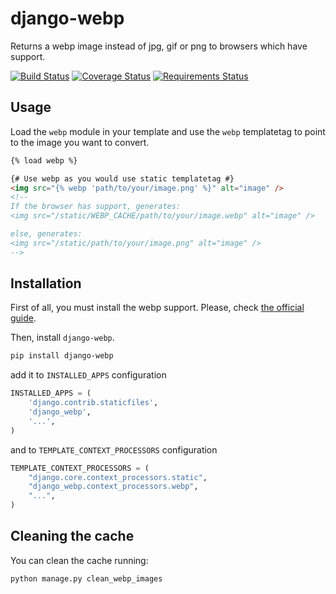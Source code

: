 django-webp
===========

Returns a webp image instead of jpg, gif or png to browsers which have support.

[![Build Status](https://travis-ci.org/andrefarzat/django-webp.png?branch=master)](https://travis-ci.org/andrefarzat/django-webp)
[![Coverage Status](https://coveralls.io/repos/andrefarzat/django-webp/badge.png)](https://coveralls.io/r/andrefarzat/django-webp)
[![Requirements Status](https://requires.io/github/andrefarzat/django-webp/requirements.png?branch=master)](https://requires.io/github/andrefarzat/django-webp/requirements/?branch=master)


## Usage

Load the `webp` module in your template and use the `webp` templatetag to point
to the image you want to convert.

```html
{% load webp %}

{# Use webp as you would use static templatetag #}
<img src="{% webp 'path/to/your/image.png' %}" alt="image" />
<!--
If the browser has support, generates:
<img src="/static/WEBP_CACHE/path/to/your/image.webp" alt="image" />

else, generates:
<img src="/static/path/to/your/image.png" alt="image" />
-->
```


## Installation

First of all, you must install the webp support.
Please, check [the official guide](https://developers.google.com/speed/webp/docs/precompiled).

Then, install `django-webp`.

```sh
pip install django-webp
```

add it to `INSTALLED_APPS` configuration

```python
INSTALLED_APPS = (
    'django.contrib.staticfiles',
    'django_webp',
    '...',
)
```

and to `TEMPLATE_CONTEXT_PROCESSORS`  configuration

```python
TEMPLATE_CONTEXT_PROCESSORS = (
    "django.core.context_processors.static",
    "django_webp.context_processors.webp",
    "...",
)
```

## Cleaning the cache

You can clean the cache running:
```sh
python manage.py clean_webp_images
```
